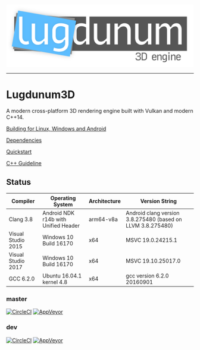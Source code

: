 ![](https://github.com/Lugdunum3D/Visual-Identity/blob/master/logo/dist/png/600dpi/long.png)


---

# Lugdunum3D

A modern cross-platform 3D rendering engine built with Vulkan and modern C++14.

[Building for Linux, Windows and Android](https://github.com/Lugdunum3D/Lugdunum/blob/dev/doc/build.md)

[Dependencies](https://github.com/Lugdunum3D/Lugdunum/blob/dev/doc/dependencies.md)

[Quickstart](https://github.com/Lugdunum3D/Lugdunum/blob/dev/doc/quickstart.md)

[C++ Guideline](https://github.com/Lugdunum3D/Lugdunum/blob/dev/doc/guidelines.md)

## Status

| Compiler         | Operating System                     | Architecture | Version String |
|------------------|--------------------------------------|--------------|----------------|
| Clang 3.8        | Android NDK r14b with Unified Header | arm64-v8a    | Android clang version 3.8.275480  (based on LLVM 3.8.275480) |
| Visual Studio 2015 | Windows 10 Build 16170             | x64          | MSVC 19.0.24215.1 |
| Visual Studio 2017 | Windows 10 Build 16170             | x64          | MSVC 19.10.25017.0 |
| GCC 6.2.0          | Ubuntu 16.04.1 kernel 4.8          | x64          | gcc version 6.2.0 20160901 |

### master

[![CircleCI](https://circleci.com/gh/Lugdunum3D/Lugdunum/tree/master.svg?style=shield)](https://circleci.com/gh/Lugdunum3D/Lugdunum/tree/master)
[![AppVeyor](https://ci.appveyor.com/api/projects/status/sbtif9ybs1elbhqv/branch/master?svg=true)](https://ci.appveyor.com/project/Lugdunum/lugdunum/branch/master)


### dev

[![CircleCI](https://circleci.com/gh/Lugdunum3D/Lugdunum/tree/dev.svg?style=shield)](https://circleci.com/gh/Lugdunum3D/Lugdunum/tree/dev)
[![AppVeyor](https://ci.appveyor.com/api/projects/status/sbtif9ybs1elbhqv/branch/dev?svg=true)](https://ci.appveyor.com/project/Lugdunum/lugdunum/branch/dev)
